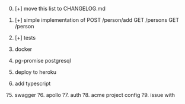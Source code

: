 0. [+] move this list to CHANGELOG.md
1. [+] simple implementation of
   POST /person/add
   GET /persons
   GET /person
2. [+] tests

3. docker
4. pg-promise postgresql
5. deploy to heroku
6. add typescript

?5. swagger
?6. apollo
?7. auth
?8. acme project config
?9. issue with
